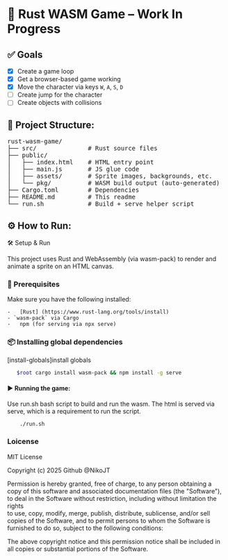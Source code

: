 # 🦀 Rust WASM Game – Work In Progress

## ✅ Goals
- [x] Create a game loop
- [x] Get a browser-based game working
- [x] Move the character via keys `W`, `A`, `S`, `D`
- [ ] Create jump for the character
- [ ] Create objects with collisions

## 📁 Project Structure:
<pre>
rust-wasm-game/
├── src/              # Rust source files
├── public/
│   ├── index.html    # HTML entry point
│   ├── main.js       # JS glue code
│   ├── assets/       # Sprite images, backgrounds, etc.
│   └── pkg/          # WASM build output (auto-generated)
├── Cargo.toml        # Dependencies
├── README.md         # This readme
└── run.sh            # Build + serve helper script
</pre>

## ⚙️ How to Run:
🛠️ Setup & Run

This project uses Rust and WebAssembly (via wasm-pack) to render and animate a sprite on an HTML canvas.

### 🔧 Prerequisites
Make sure you have the following installed:

	-	[Rust] (https://www.rust-lang.org/tools/install)
	- `wasm-pack` via Cargo
	-	npm (for serving via npx serve)

### 📦 Installing global dependencies

[install-globals]install globals
```bash
   $root cargo install wasm-pack && npm install -g serve
```

#### ▶️ Running the game:
Use run.sh bash script to build and run the wasm. The html is served via serve, which is a requirement to run the script.
```bash
    ./run.sh
```

### Loicense

MIT License

Copyright (c) 2025 Github @NikoJT

Permission is hereby granted, free of charge, to any person obtaining a copy
of this software and associated documentation files (the "Software"), to deal
in the Software without restriction, including without limitation the rights   
to use, copy, modify, merge, publish, distribute, sublicense, and/or sell      
copies of the Software, and to permit persons to whom the Software is          
furnished to do so, subject to the following conditions:

The above copyright notice and this permission notice shall be included in all
copies or substantial portions of the Software.